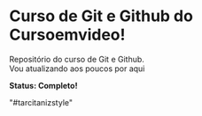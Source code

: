 # Curso de Git e Github do Cursoemvideo!
 Repositório do curso de Git e Github.  
 Vou atualizando aos poucos por aqui  
 
 **Status: Completo!**

"#tarcitanizstyle"

